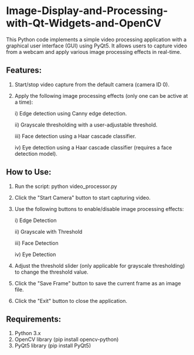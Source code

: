 # Image-Display-and-Processing-with-Qt-Widgets-and-OpenCV
This Python code implements a simple video processing application with a graphical user interface (GUI) using PyQt5. It allows users to capture video from a webcam and apply various image processing effects in real-time.

## Features:

1. Start/stop video capture from the default camera (camera ID 0).
2. Apply the following image processing effects (only one can be active at a time):
   
   i) Edge detection using Canny edge detection.
   
   ii) Grayscale thresholding with a user-adjustable threshold.
   
   iii) Face detection using a Haar cascade classifier.
   
   iv) Eye detection using a Haar cascade classifier (requires a face detection model).

## How to Use:

1. Run the script: python video_processor.py
2. Click the "Start Camera" button to start capturing video.
3. Use the following buttons to enable/disable image processing effects:
   
   i) Edge Detection
   
   ii) Grayscale with Threshold
   
   iii) Face Detection
   
   iv) Eye Detection
   
5. Adjust the threshold slider (only applicable for grayscale thresholding) to change the threshold value.
6. Click the "Save Frame" button to save the current frame as an image file.
7. Click the "Exit" button to close the application.

## Requirements:

1. Python 3.x
2. OpenCV library (pip install opencv-python)
3. PyQt5 library (pip install PyQt5)
